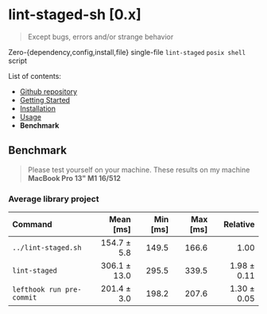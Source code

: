 # lint-staged-sh \[0.x\]

> Except bugs, errors and/or strange behavior

Zero-{dependency,config,install,file} single-file `lint-staged` `posix shell` script

List of contents:

- [Github repository](https://github.com/dalisoft/lint-staged-sh)
- [Getting Started](./GET_STARTED.md)
- [Installation](./INSTALLATION.md)
- [Usage](./USAGE.md)
- **Benchmark**

## Benchmark

> Please test yourself on your machine. These results on my machine **MacBook Pro 13" M1 16/512**

### Average library project

| Command                   |  Mean \[ms\] | Min \[ms\] | Max \[ms\] |    Relative |
| :------------------------ | -----------: | ---------: | ---------: | ----------: |
| `../lint-staged.sh`       |  154.7 ± 5.8 |      149.5 |      166.6 |        1.00 |
| `lint-staged`             | 306.1 ± 13.0 |      295.5 |      339.5 | 1.98 ± 0.11 |
| `lefthook run pre-commit` |  201.4 ± 3.0 |      198.2 |      207.6 | 1.30 ± 0.05 |
